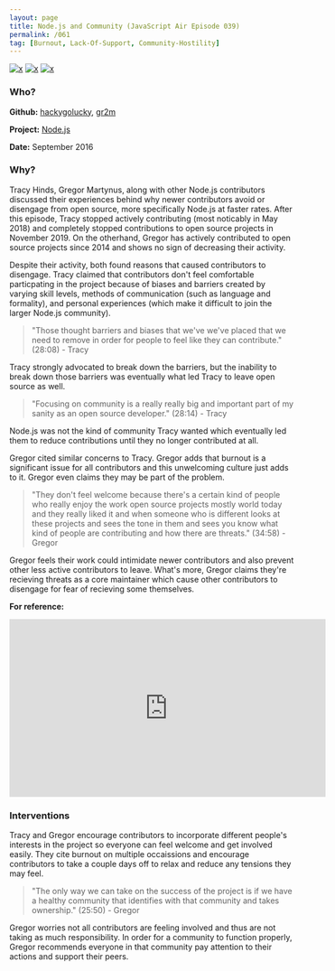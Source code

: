 ```yaml
---
layout: page
title: Node.js and Community (JavaScript Air Episode 039)
permalink: /061
tag: [Burnout, Lack-Of-Support, Community-Hostility]
---
```


[![x](https://img.shields.io/badge/-Burnout-ffa07a)](/#BT) [![x](https://img.shields.io/badge/-Lack%20of%20Support-e2062c)](/#LOS) [![x](https://img.shields.io/badge/-Community%20Hostility-red)](/#CH)

### Who?

**Github:** [hackygolucky](https://github.com/hackygolucky?tab=overview&from=2019-12-01&to=2019-12-31), [gr2m](https://github.com/gr2m)

**Project:** [Node.js](https://github.com/nodejs/node)

**Date:** September 2016

### Why?

Tracy Hinds, Gregor Martynus, along with other Node.js contributors discussed their experiences behind why newer contributors avoid or disengage from open source, more specifically Node.js at faster rates. After this episode, Tracy stopped actively contributing (most noticably in May 2018) and completely stopped contributions to open source projects in November 2019. On the otherhand, Gregor has actively contributed to open source projects since 2014 and shows no sign of decreasing their activity.

Despite their activity, both found reasons that caused contributors to disengage. Tracy claimed that contributors don't feel comfortable particpating in the project because of biases and barriers created by varying skill levels, methods of communication (such as language and formality), and personal experiences (which make it difficult to join the larger Node.js community).

> "Those thought barriers and biases that we've we've placed that we need to remove in order for people to feel like they can contribute." (28:08) - Tracy

Tracy strongly advocated to break down the barriers, but the inability to break down those barriers was eventually what led Tracy to leave open source as well.

> "Focusing on community is a really really big and important part of my sanity as an open source developer." (28:14) - Tracy

Node.js was not the kind of community Tracy wanted which eventually led them to reduce contributions until they no longer contributed at all.

Gregor cited similar concerns to Tracy. Gregor adds that burnout is a significant issue for all contributors and this unwelcoming culture just adds to it. Gregor even claims they may be part of the problem.

> "They don't feel welcome because there's a certain kind of people who really enjoy the work open source projects mostly world today and they really liked it and when someone who is different looks at these projects and sees the tone in them and sees you know what kind of people are contributing and how there are threats." (34:58) - Gregor

Gregor feels their work could intimidate newer contributors and also prevent other less active contributors to leave. What's more, Gregor claims they're recieving threats as a core maintainer which cause other contributors to disengage for fear of recieving some themselves.

**For reference:**

<iframe width="560" height="315" src="https://www.youtube.com/embed/2fMpu-yBxLM?start=1550" title="YouTube video player" frameborder="0" allow="accelerometer; autoplay; clipboard-write; encrypted-media; gyroscope; picture-in-picture" allowfullscreen></iframe>

### Interventions

Tracy and Gregor encourage contributors to incorporate different people's interests in the project so everyone can feel welcome and get involved easily. They cite burnout on multiple occaissions and encourage contributors to take a couple days off to relax and reduce any tensions they may feel.

> "The only way we can take on the success of the project is if we have a healthy community that identifies with that community and takes ownership." (25:50) - Gregor

Gregor worries not all contributors are feeling involved and thus are not taking as much responsibility. In order for a community to function properly, Gregor recommends everyone in that community pay attention to their actions and support their peers.

